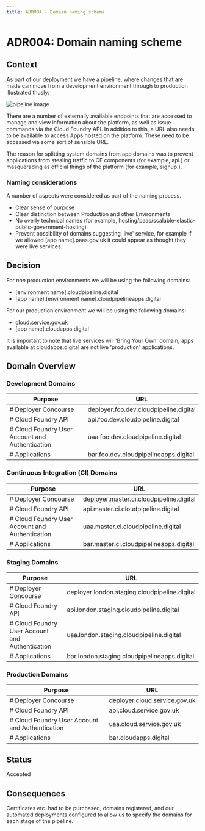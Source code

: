 ```yaml
---
title: ADR004 - Domain naming scheme
---
```


# ADR004: Domain naming scheme

## Context

As part of our deployment we have a pipeline, where changes that are made can move from a development environment through to production illustrated thusly:

![pipeline image](../images/pipeline.jpg)

There are a number of externally available endpoints that are accessed to manage and view information about the platform, as well as issue commands via the Cloud Foundry API. In addition to this, a URL also needs to be available to access Apps hosted on the platform. These need to be accessed via some sort of sensible URL.

The reason for splitting system domains from app domains was to prevent applications from stealing traffic to CF components (for example, api.<domain>) or masquerading as official things of the platform (for example, signup.<domain>).

### Naming considerations
A number of aspects were considered as part of the naming process.

* Clear sense of purpose
* Clear distinction between Production and other Environments
* No overly technical names (for example, hosting/paas/scalable-elastic-public-government-hosting)
* Prevent possibility of domains suggesting 'live' service, for example if we allowed [app name].paas.gov.uk it could appear as thought they were live services.


## Decision

For _non_ production environments we will be using the following domains:

* [environment name].cloudpipeline.digital
* [app name].[environment name].cloudpipelineapps.digital

For our production environment we will be using the following domains:

* cloud.service.gov.uk
* [app name].cloudapps.digital

It is important to note that live services will 'Bring Your Own' domain, apps available at cloudapps.digital are not live 'production' applications.

## Domain Overview

### Development Domains
Purpose | URL |
------------ | -------------
# Deployer Concourse | deployer.foo.dev.cloudpipeline.digital
# Cloud Foundry API | api.foo.dev.cloudpipeline.digital
# Cloud Foundry User Account and Authentication | uaa.foo.dev.cloudpipeline.digital
# Applications | bar.foo.dev.cloudpipelineapps.digital

### Continuous Integration (CI) Domains
Purpose | URL |
------------ | -------------
# Deployer Concourse | deployer.master.ci.cloudpipeline.digital
# Cloud Foundry API | api.master.ci.cloudpipeline.digital
# Cloud Foundry User Account and Authentication | uaa.master.ci.cloudpipeline.digital
# Applications | bar.master.ci.cloudpipelineapps.digital

### Staging Domains
Purpose | URL |
------------ | -------------
# Deployer Concourse | deployer.london.staging.cloudpipeline.digital
# Cloud Foundry API | api.london.staging.cloudpipeline.digital
# Cloud Foundry User Account and Authentication | uaa.london.staging.cloudpipeline.digital
# Applications | bar.london.staging.cloudpipelineapps.digital

### Production Domains
Purpose | URL |
------------ | -------------
# Deployer Concourse | deployer.cloud.service.gov.uk
# Cloud Foundry API | api.cloud.service.gov.uk
# Cloud Foundry User Account and Authentication | uaa.cloud.service.gov.uk
# Applications | bar.cloudapps.digital

## Status

Accepted

## Consequences

Certificates etc. had to be purchased, domains registered, and our automated deployments configured to allow us to specify the domains for each stage of the pipeline.
